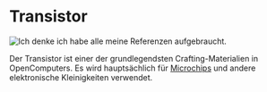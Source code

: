 # Transistor

![Ich denke ich habe alle meine Referenzen aufgebraucht.](oredict:opencomputers:materialTransistor)

Der Transistor ist einer der grundlegendsten Crafting-Materialien in OpenComputers. Es wird hauptsächlich für [Microchips](chip1.md) und andere elektronische Kleinigkeiten verwendet.
